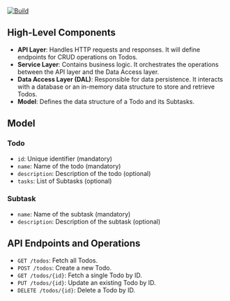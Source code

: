 [![Build](https://github.com/kimagliardi/Todo/actions/workflows/main.yml/badge.svg)](https://github.com/kimagliardi/Todo/actions/workflows/main.yml)


## High-Level Components

- **API Layer**: Handles HTTP requests and responses. It will define endpoints for CRUD operations on Todos.
- **Service Layer**: Contains business logic. It orchestrates the operations between the API layer and the Data Access layer.
- **Data Access Layer (DAL)**: Responsible for data persistence. It interacts with a database or an in-memory data structure to store and retrieve Todos.
- **Model**: Defines the data structure of a Todo and its Subtasks.

## Model

### Todo

- `id`: Unique identifier (mandatory)
- `name`: Name of the todo (mandatory)
- `description`: Description of the todo (optional)
- `tasks`: List of Subtasks (optional)

### Subtask

- `name`: Name of the subtask (mandatory)
- `description`: Description of the subtask (optional)

## API Endpoints and Operations

- `GET /todos`: Fetch all Todos.
- `POST /todos`: Create a new Todo.
- `GET /todos/{id}`: Fetch a single Todo by ID.
- `PUT /todos/{id}`: Update an existing Todo by ID.
- `DELETE /todos/{id}`: Delete a Todo by ID.

